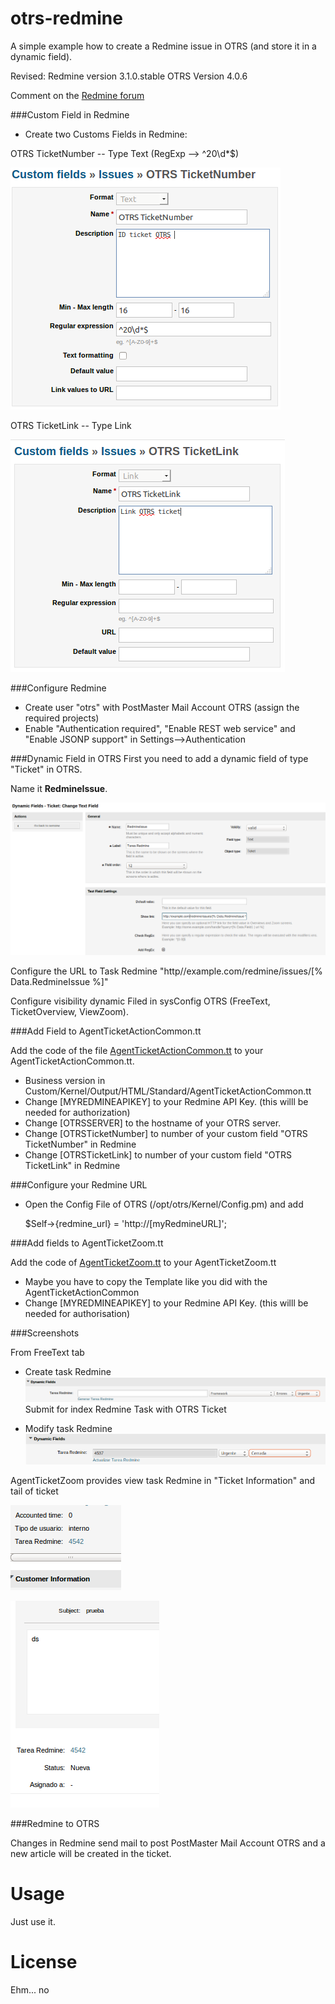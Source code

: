 # otrs-redmine
A simple example how to create a Redmine issue in OTRS (and store it in a dynamic field).

Revised:
Redmine version 3.1.0.stable
OTRS  Version 4.0.6

Comment on the [Redmine forum](http://www.redmine.org/boards/2/topics/24573?r=28558)



###Custom Field in Redmine

* Create two Customs Fields in Redmine: 

OTRS TicketNumber -- Type Text (RegExp --> ^20\d*$) 

![Add OTRS TicketNumber custom fileds in Redmine](images/OTRS-TicketNumber.png)

OTRS TicketLink -- Type Link 

![Add OTRS TicketLink custom fileds in Redmine](images/OTRS-TicketLink.png)




###Configure Redmine

* Create user "otrs" with PostMaster Mail Account OTRS (assign the required projects)
* Enable "Authentication required", "Enable REST web service" and "Enable JSONP support" in Settings-->Authentication




###Dynamic Field in OTRS
First you need to add a dynamic field of type "Ticket" in OTRS.

Name it **RedmineIssue**.

![Add DynamicField for RedmineIssue](images/DynamicField-RedmineIssue.png)


Configure the URL to Task Redmine "http//example.com/redmine/issues/[% Data.RedmineIssue %]"

Configure visibility dynamic Filed in sysConfig OTRS (FreeText, TicketOverview, ViewZoom). 




###Add Field to AgentTicketActionCommon.tt

Add the code of the file [AgentTicketActionCommon.tt](Kernel/Output/HTML/Standard/AgentTicketActionCommon.tt) to your AgentTicketActionCommon.tt.

* Business version in Custom/Kernel/Output/HTML/Standard/AgentTicketActionCommon.tt
* Change [MYREDMINEAPIKEY] to your Redmine API Key. (this willl be needed for authorization)
* Change [OTRSSERVER] to the hostname of your OTRS server.
* Change [OTRSTicketNumber] to number of your custom field "OTRS TicketNumber" in Redmine
* Change [OTRSTicketLink] to number of your custom field "OTRS TicketLink" in Redmine



###Configure your Redmine URL

* Open the Config File of OTRS (/opt/otrs/Kernel/Config.pm) and add 

    $Self->{redmine_url} = 'http://[myRedmineURL]';



###Add fields to AgentTicketZoom.tt

Add the code of [AgentTicketZoom.tt](Kernel/Output/HTML/Standard/AgentTicketZoom.tt) to your AgentTicketZoom.tt

* Maybe you have to copy the Template like you did with the AgentTicketActionCommon
* Change [MYREDMINEAPIKEY] to your Redmine API Key. (this willl be needed for authorisation)



###Screenshots

From FreeText tab

* Create task Redmine 
![Create Task Redmine](images/Add-taskRedmine.png)
   Submit for index Redmine Task with OTRS Ticket

* Modify task Redmine
![Modify Task Redmine](images/Modify-taskRedmine.png)

AgentTicketZoom provides view task Redmine in "Ticket Information" and tail of ticket 

![View Task Redmine Ticket Information](images/view-taskredmine-info.png)

![View Task Redmine tail ticket](images/view-taskredmine-tail.png)



###Redmine to OTRS

Changes in Redmine send mail to post PostMaster Mail Account OTRS and a new article will be created in the ticket.




Usage
=======
Just use it.



License
=======
Ehm... no
